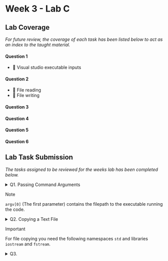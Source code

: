 # Week 3 - Lab C

## Lab Coverage
*For future review, the coverage of each task has been listed below to act as an index to the taught material.*

#### Question 1
- 🤔 Visual studio executable inputs
#### Question 2
- 🤔 File reading
- 🤔 File writing
#### Question 3
#### Question 4
#### Question 5
#### Question 6

## Lab Task Submission
*The tasks assigned to be reviewed for the weeks lab has been completed below.*

<details> <!-- Question 1 -->
  <summary> Q1. Passing Command Arguments</summary>

## Question:
Passing Command Arguments

**[LAB BOOK - Record the steps required to enter arguments into Visual Studio]**

## Solution:
### Step 1 - Project properties
![image](https://github.com/TheOtherRealMesteven/Lab-Book/assets/115008465/bedfeff8-8ecf-4a94-a429-75753a20a99e)

Defining visual studios input for executing the project is done via the projects properties.

### Step 2 - Debugging
![image](https://github.com/TheOtherRealMesteven/Lab-Book/assets/115008465/207af20b-8b2e-4be9-9a16-799c02dc1acc)

Under `Configuration Properties` select `Debugging`

### Step 3 - Command Arguments
![image](https://github.com/TheOtherRealMesteven/Lab-Book/assets/115008465/d790fbe7-3f16-4a84-964a-de551c2387d4)

Under the `Command Arguments` row, you can supply command arguments seperated by spaces.

## Test data:
Project: File Input Output

Arguments: `input.txt` `output.txt`

![image](https://github.com/TheOtherRealMesteven/Lab-Book/assets/115008465/d790fbe7-3f16-4a84-964a-de551c2387d4)
## Sample output:
![image](https://github.com/TheOtherRealMesteven/Lab-Book/assets/115008465/7365b0ad-163c-41b7-89ac-4644f77284ff)

As you can see the program did not error nor output the Usage prompt. Therefore, there were three total inputs passed through as expected.

## Reflection:
- If you want to pass in a command argument with a space in the name, do you use speech marks to indicate the selection similar to command prompt?

</details>

> [!NOTE]
> `argv[0]` (The first parameter) contains the filepath to the executable running the code.



<details> <!-- Question 2 -->
  <summary> Q2. Copying a Text File </summary>

## Question:
Complete the functionality inside of the `Copy(char filenamein[], char filenameout[])` function. You need to add code that will try to open a text file given by the `filenamein` array as the name of the input file. You need to add code to create and output file using the filenameout array as the name of the ouput file. Then you can add code that will take each char from the input file and put it in the output file.

Make sure that you check for the input and output files existence before trying to copy.

Test your code thoroughly, e.g. try providing filenames that do not exist.

**[LAB BOOK - Add you code to your lab book and reflect on how you tested your code]**

## Solution:
<details>
  <summary> Copied character by character </summary>

```c++
bool Copy(char filenamein[], char filenameout[])
{
	ifstream fin(filenamein, ios::in);
	if (fin.is_open()) {
		ofstream fout(filenameout, ios::out);
		if (fout.is_open()) {
			char c;
			while (fin.get(c)) fout << c; 
			fin.close();
			fout.close();
			return true;
		}
		cout << "Error creating the output file " << filenameout << endl;
		fin.close();
		return false;
	}
	cout << "Input file " << filenamein << " does not exist" << endl;
	return false;
}
```

My first attempt at C++ file copying.
- The characters are copied across individually.

</details>
<details>
  <summary> Copied via array </summary>

```c++
bool Copy(char filenamein[], char filenameout[])
{
	ifstream fin(filenamein, ios::in);
	if (fin.is_open()) {
		ofstream fout(filenameout, ios::out);
		if (fout.is_open()) {
			const int arraySize = 4096;
			char c[arraySize];
			while (fin.read(c, arraySize)) fout.write(c, arraySize); 
			fin.close();
			fout.close();
			return true;
		}
		cout << "Error creating the output file " << filenameout << endl;
		fin.close();
		return false;
	}
	cout << "Input file " << filenamein << " does not exist" << endl;
	return false;
}
```

My second attempt at C++ file copying.
- The characters are copied across using an array allowing strings of characters to be copied across.

</details>

## Testing:

<details>
  <summary> Functional Test </summary>
  
### Test data:
File: `input.txt`

Contents:

![image](https://github.com/TheOtherRealMesteven/Lab-Book/assets/115008465/cf19d043-d766-4899-a8c6-9b31078ac0b6)

### Sample output:
File: `output.txt`

Contents:

![image](https://github.com/TheOtherRealMesteven/Lab-Book/assets/115008465/4a95d79e-017f-4117-88f6-6f51c21c98d1)

**Conclusion: ✅ Successfully Copied**
</details>
<details>
  <summary> Missing File Test</summary>
</details>
<details>
  <summary> Large File Test</summary>
</details>
<details>
  <summary> Different File Type</summary>
</details>

## Summary:

## Reflection:

</details>

> [!IMPORTANT]
> For file copying you need the following namespaces `std` and libraries `iostream` and `fstream`.

<details> <!-- Question 3 -->
  <summary> Q3. </summary>

## Question:

## Solution:
```c++
```
## Test data:
n/a
## Sample output:
n/a
## Reflection:

</details>
